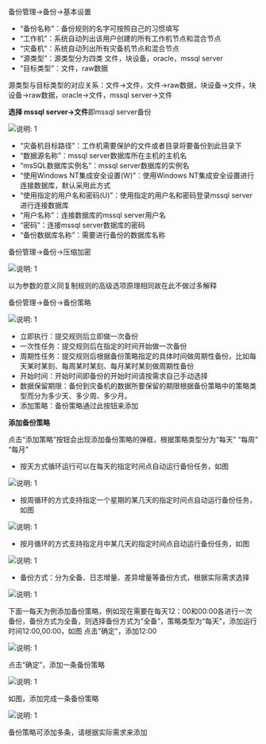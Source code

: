 备份管理-&gt;备份-&gt;基本设置

*   “备份名称”：备份规则的名字可按照自己的习惯填写
*   “工作机”：系统自动列出该用户创建的所有工作机节点和混合节点
*   “灾备机“：系统自动列出所有灾备机节点和混合节点
*   “源类型”：源类型分为四类 文件，块设备，oracle，mssql server
*   “目标类型”：文件，raw数据

源类型与目标类型的对应关系：文件-&gt;文件，文件-&gt;raw数据，块设备-&gt;文件，块设备-&gt;raw数据，oracle-&gt;文件，mssql server-&gt;文件

**选择 mssql server-&gt;文件**即mssql server备份

![说明: 1](/assets/V6.200014.png)

*   “灾备机目标路径”：工作机需要保护的文件或者目录将要备份到此目录下
*   “数据源名称”：mssql server数据库所在主机的主机名
*   “msSQL数据库实例名”：mssql server数据库的实例名
*   “使用Windows NT集成安全设置(W)”：使用Windows NT集成安全设置进行连接数据库，默认采用此方式
*   “使用指定的用户名和密码(U)”：使用指定的用户名和密码登录mssql server进行连接数据库
*   “用户名称”：连接数据库的mssql server用户名
*   “密码”：连接mssql server数据库的密码
*   “备份数据库名称”：需要进行备份的数据库名称

备份管理-&gt;备份-&gt;压缩加密

![说明: 1](/assets/V6.038599.png)

以为参数的意义同复制规则的高级选项原理相同故在此不做过多解释

备份管理-&gt;备份-&gt;备份策略

![说明: 1](/assets/V6.200002.png)

*   立即执行：提交规则后立即做一次备份
*   一次性任务：提交规则后在指定的时间开始做一次备份
*   周期性任务：提交规则后根据备份策略指定的具体时间做周期性备份，比如每天某时某刻、每周某时某刻、每月某时某刻做周期性备份
*   开始时间：开始时间即备份的开始时间请按需求自己手动选择
*   数据保留期限：备份到灾备机的数据所要保留的期限根据备份策略中的策略类型而分为多少天、多少周、多少月。
*   添加策略：备份策略通过此按钮来添加

**添加备份策略**

点击“添加策略”按钮会出现添加备份策略的弹框，根据策略类型分为“每天” “每周” “每月”

*   按天方式循环运行可以在每天的指定时间点自动运行备份任务，如图

![说明: 1](/assets/V6.200006.png)

*   按周循环的方式支持指定一个星期的某几天的指定时间点自动运行备份任务，如图

![说明: 1](/assets/V6.200007.png)

*   按月循环的方式支持指定月中某几天的指定时间点自动运行备份任务，如图

![说明: 1](/assets/V6.200008.png)

*   备份方式：分为全备、日志增量、差异增量等备份方式，根据实际需求选择

![说明: 1](/assets/V6.2000018.png)


下面一每天为例添加备份策略，例如现在需要在每天12：00和00:00各进行一次备份，备份方式为全备，则选择备份方式为“全备”，策略类型为“每天”，添加运行时间12:00,00:00，如图
点击“确定”，添加12:00

![说明: 1](/assets/V6.200010.png)

点击“确定”，添加一条备份策略

![说明: 1](/assets/V6.200011.png)

如图，添加完成一条备份策略

![说明: 1](/assets/V6.200012.png)

备份策略可添加多条，请根据实际需求来添加
